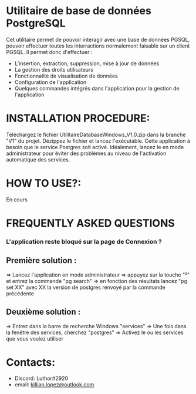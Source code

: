 # Utilitaire de base de données PostgreSQL

Cet utilitaire permet de pouvoir interagir avec une base de données PGSQL, pouvoir effectuer toutes les interractions normalement faisable sur un client PGSQL.
Il permet donc d'effectuer :
- L'insertion, extraction, suppression, mise à jour de données
- La gestion des droits utilisateurs
- Fonctionnalité de visualisation de données
- Configuration de l'application 
- Quelques commandes intégrés dans l'application pour la gestion de l'application

INSTALLATION PROCEDURE:
=======================
Téléchargez le fichier UtilitaireDatabaseWindows_V1.0.zip dans la branche "V1" du projet.
Dézippez le fichier et lancez l'exécutable.
Cette application à besoin que le service Postgres soit activé.
Idéalement, lancez le en mode administrateur pour éviter des problèmes au niveau de l'activation automatique des services.

HOW TO USE?:
====================================

En cours

FREQUENTLY ASKED QUESTIONS
==========================

### L'application reste bloqué sur la page de Connexion ?

## Première solution :

=> Lancez l'application en mode administrateur
=> appuyez sur la touche "²" et entrez la commande "pg search"
=> en fonction des résultats lancez "pg set XX" avec XX la version de postgres renvoyé par la commande précédente

## Deuxième solution :

=> Entrez dans la barre de recherche Windows "services"
=> Une fois dans la fenêtre des services, cherchez "postgres"
=> Activez le ou les services que vous voulez utiliser

Contacts:
=======================
- Discord: Luthor#2920
- email: killian.lopez@outlook.com
